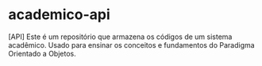 # academico-api
 [API] Este é um repositório que armazena os códigos de um sistema acadêmico. Usado para ensinar os conceitos e fundamentos do Paradigma Orientado a Objetos.
